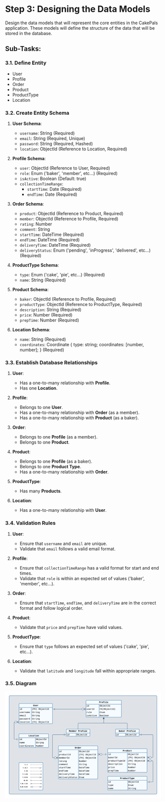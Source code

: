 # Step 3: Designing the Data Models

Design the data models that will represent the core entities in the CakePals application. These models will define the structure of the data that will be stored in the database.

## Sub-Tasks:

### 3.1. Define Entity

- User
- Profile
- Order
- Product
- ProductType
- Location


### 3.2. Create Entity Schema

1. **User Schema**:

   - `username`: String (Required)
   - `email`: String (Required, Unique)
   - `password`: String (Required, Hashed)
   - `location`: ObjectId (Reference to Location, Required)

2. **Profile Schema**:

   - `user`: ObjectId (Reference to User, Required)
   - `role`: Enum ('baker', 'member', etc...) (Required)
   - `isActive`: Boolean (Default: true)
   - `collectionTimeRange`: 
     - `startTime`: Date (Required)
     - `endTime`: Date (Required)

3. **Order Schema**:

   - `product`: ObjectId (Reference to Product, Required)
   - `member`: ObjectId (Reference to Profile, Required)
   - `rating`: Number
   - `comment`: String
   - `startTime`: DateTime (Required)
   - `endTime`: DateTime (Required)
   - `deliveryTime`: DateTime (Required)
   - `deliveryStatus`: Enum ('pending', 'inProgress', 'delivered', etc...) (Required)

4. **ProductType Schema**:

   - `type`: Enum ('cake', 'pie', etc...) (Required)
   - `name`: String (Required)

5. **Product Schema**:

   - `baker`: ObjectId (Reference to Profile, Required)
   - `productType`: ObjectId (Reference to ProductType, Required)
   - `description`: String (Required)
   - `price`: Number (Required)
   - `prepTime`: Number (Required)

6. **Location Schema**:

   - `name`: String (Required)
   - `coordinates`: Coordinate { type: string; coordinates: [number, number]; } (Required)


### 3.3. Establish Database Relationships

1. **User**:
   - Has a one-to-many relationship with **Profile**.
   - Has one **Location**.

2. **Profile**:
   - Belongs to one **User**.
   - Has a one-to-many relationship with **Order** (as a member).
   - Has a one-to-many relationship with **Product** (as a baker).

3. **Order**:
   - Belongs to one **Profile** (as a member).
   - Belongs to one **Product**.

4. **Product**:
   - Belongs to one **Profile** (as a baker).
   - Belongs to one **Product Type**.
   - Has a one-to-many relationship with **Order**.

5. **ProductType**:
   - Has many **Products**.

6. **Location**:
   - Has a one-to-many relationship with **User**.


### 3.4. Validation Rules

1. **User**:
   - Ensure that `username` and `email` are unique.
   - Validate that `email` follows a valid email format.

2. **Profile**:
   - Ensure that `collectionTimeRange` has a valid format for start and end times.
   - Validate that `role` is within an expected set of values ('baker', 'member', etc...).

3. **Order**:
   - Ensure that `startTime`, `endTime`, and `deliveryTime` are in the correct format and follow logical order.

4. **Product**:
   - Validate that `price` and `prepTime` have valid values.

5. **ProductType**:
   - Ensure that `type` follows an expected set of values ('cake', 'pie', etc...).

6. **Location**:
   - Validate that `latitude` and `longitude` fall within appropriate ranges.

### 3.5. Diagram

![Entities-Diagram](media/CakePals-Entities.png)

